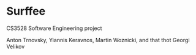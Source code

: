 # Surffee
CS3528 Software Engineering project

Anton Trnovsky, Yiannis Keravnos, Martin Woznicki, and that thot Georgi Velikov
